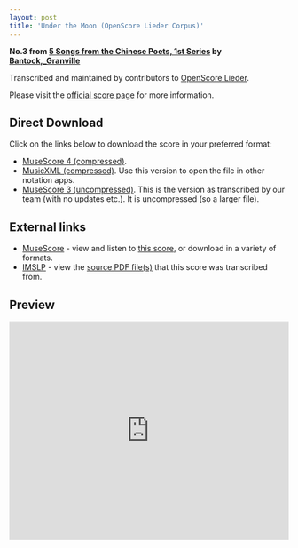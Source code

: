 ```yaml
---
layout: post
title: 'Under the Moon (OpenScore Lieder Corpus)'
---
```


__No.3 from [5 Songs from the Chinese Poets, 1st Series](https://fourscoreandmore.org/openscore/lieder/Bantock,_Granville/5_Songs_from_the_Chinese_Poets,_1st_Series/) by [Bantock,_Granville](https://fourscoreandmore.org/openscore/lieder/Bantock,_Granville)__

Transcribed and maintained by contributors to [OpenScore Lieder].

Please visit the [official score page] for more information.

[official score page]: https://musescore.com/openscore-lieder-corpus/scores/6211555
[OpenScore Lieder]: https://musescore.com/openscore-lieder-corpus

## Direct Download

Click on the links below to download the score in your preferred format:
- [MuseScore 4 (compressed)](https://github.com/openscore/lieder/blob/main/scores/Bantock,_Granville/5_Songs_from_the_Chinese_Poets,_1st_Series/3_Under_the_Moon/lc6211555.mscz?raw=true).
- [MusicXML (compressed)](https://github.com/openscore/lieder/blob/main/scores/Bantock,_Granville/5_Songs_from_the_Chinese_Poets,_1st_Series/3_Under_the_Moon/lc6211555.mxl?raw=true). Use this version to open the file in other notation apps.
- [MuseScore 3 (uncompressed)](https://github.com/openscore/lieder/blob/main/scores/Bantock,_Granville/5_Songs_from_the_Chinese_Poets,_1st_Series/3_Under_the_Moon/lc6211555.mscx?raw=true). This is the version as transcribed by our team (with no updates etc.). It is uncompressed (so a larger file).

## External links

- [MuseScore] - view and listen to [this score][MuseScore], or download in a variety of formats.
- [IMSLP] - view the [source PDF file(s)][IMSLP] that this score was transcribed from.

[MuseScore]: https://musescore.com/score/6211555
[IMSLP]: https://imslp.org/wiki/Special:ReverseLookup/236270

## Preview

<iframe width="100%" height="394" src="https://musescore.com/openscore-lieder-corpus/scores/6211555/embed" frameborder="0" allowfullscreen allow="autoplay; fullscreen"></iframe>

